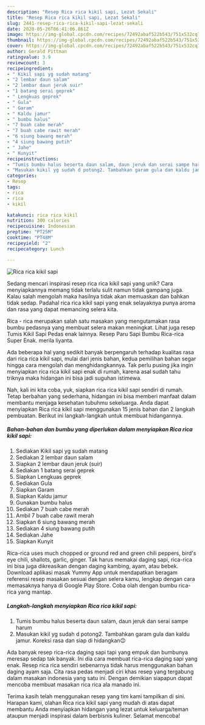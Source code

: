 ```yaml
---
description: "Resep Rica rica kikil sapi, Lezat Sekali"
title: "Resep Rica rica kikil sapi, Lezat Sekali"
slug: 2441-resep-rica-rica-kikil-sapi-lezat-sekali
date: 2020-05-26T06:41:06.861Z
image: https://img-global.cpcdn.com/recipes/72492abaf522b543/751x532cq70/rica-rica-kikil-sapi-foto-resep-utama.jpg
thumbnail: https://img-global.cpcdn.com/recipes/72492abaf522b543/751x532cq70/rica-rica-kikil-sapi-foto-resep-utama.jpg
cover: https://img-global.cpcdn.com/recipes/72492abaf522b543/751x532cq70/rica-rica-kikil-sapi-foto-resep-utama.jpg
author: Gerald Pittman
ratingvalue: 3.9
reviewcount: 3
recipeingredient:
- " Kikil sapi yg sudah matang"
- "2 lembar daun salam"
- "2 lembar daun jeruk suir"
- "1 batang serai geprek"
- " Lengkuas geprek"
- " Gula"
- " Garam"
- " Kaldu jamur"
- " bumbu halus"
- "7 buah cabe merah"
- "7 buah cabe rawit merah"
- "6 siung bawang merah"
- "4 siung bawang putih"
- " Jahe"
- " Kunyit"
recipeinstructions:
- "Tumis bumbu halus beserta daun salam, daun jeruk dan serai sampe harum"
- "Masukan kikil yg sudah d potong2. Tambahkan garam gula dan kaldu jamur. Koreksi rasa dan siap di hidangkan😉"
categories:
- Resep
tags:
- rica
- rica
- kikil

katakunci: rica rica kikil 
nutrition: 300 calories
recipecuisine: Indonesian
preptime: "PT25M"
cooktime: "PT48M"
recipeyield: "2"
recipecategory: Lunch

---
```



![Rica rica kikil sapi](https://img-global.cpcdn.com/recipes/72492abaf522b543/751x532cq70/rica-rica-kikil-sapi-foto-resep-utama.jpg)

Sedang mencari inspirasi resep rica rica kikil sapi yang unik? Cara menyiapkannya memang tidak terlalu sulit namun tidak gampang juga. Kalau salah mengolah maka hasilnya tidak akan memuaskan dan bahkan tidak sedap. Padahal rica rica kikil sapi yang enak selayaknya punya aroma dan rasa yang dapat memancing selera kita.

Rica - rica merupakan salah satu masakan yang mengutamakan rasa bumbu pedasnya yang membuat selera makan meningkat. Lihat juga resep Tumis Kikil Sapi Pedas enak lainnya. Resep Paru Sapi Bumbu Rica-rica Super Enak. merila liyanta.

Ada beberapa hal yang sedikit banyak berpengaruh terhadap kualitas rasa dari rica rica kikil sapi, mulai dari jenis bahan, kedua pemilihan bahan segar hingga cara mengolah dan menghidangkannya. Tak perlu pusing jika ingin menyiapkan rica rica kikil sapi enak di rumah, karena asal sudah tahu triknya maka hidangan ini bisa jadi suguhan istimewa.


Nah, kali ini kita coba, yuk, siapkan rica rica kikil sapi sendiri di rumah. Tetap berbahan yang sederhana, hidangan ini bisa memberi manfaat dalam membantu menjaga kesehatan tubuhmu sekeluarga. Anda dapat menyiapkan Rica rica kikil sapi menggunakan 15 jenis bahan dan 2 langkah pembuatan. Berikut ini langkah-langkah untuk membuat hidangannya.

<!--inarticleads1-->

##### Bahan-bahan dan bumbu yang diperlukan dalam menyiapkan Rica rica kikil sapi:

1. Sediakan  Kikil sapi yg sudah matang
1. Sediakan 2 lembar daun salam
1. Siapkan 2 lembar daun jeruk (suir)
1. Sediakan 1 batang serai geprek
1. Siapkan  Lengkuas geprek
1. Sediakan  Gula
1. Siapkan  Garam
1. Siapkan  Kaldu jamur
1. Gunakan  bumbu halus
1. Sediakan 7 buah cabe merah
1. Ambil 7 buah cabe rawit merah
1. Siapkan 6 siung bawang merah
1. Sediakan 4 siung bawang putih
1. Sediakan  Jahe
1. Siapkan  Kunyit


Rica-rica uses much chopped or ground red and green chili peppers, bird&#39;s eye chili, shallots, garlic, ginger. Tak harus memakai daging sapi, rica-rica ini bisa juga dikreasikan dengan daging kambing, ayam, atau bebek. Download aplikasi masak Yummy App untuk mendapatkan beragam referensi resep masakan sesuai dengan selera kamu, lengkap dengan cara memasaknya hanya di Google Play Store. Coba olah dengan bumbu rica-rica yang mantap. 

<!--inarticleads2-->

##### Langkah-langkah menyiapkan Rica rica kikil sapi:

1. Tumis bumbu halus beserta daun salam, daun jeruk dan serai sampe harum
1. Masukan kikil yg sudah d potong2. Tambahkan garam gula dan kaldu jamur. Koreksi rasa dan siap di hidangkan😉


Ada banyak resep rica-rica daging sapi tapi yang empuk dan bumbunya meresap sedap tak banyak. Ini dia cara membuat rica-rica daging sapi yang enak. Resep rica rica sendiri sebenarnya tidak harus menggunakan bahan daging ayam saja. Cita rasa pedas menjadi ciri khas resep yang tergabung dalam masakan indonesia yang satu ini. Dengan demikian siapapun dapat mencoba membuat masakan rica rica ala manado ini. 

Terima kasih telah menggunakan resep yang tim kami tampilkan di sini. Harapan kami, olahan Rica rica kikil sapi yang mudah di atas dapat membantu Anda menyiapkan hidangan yang lezat untuk keluarga/teman ataupun menjadi inspirasi dalam berbisnis kuliner. Selamat mencoba!
